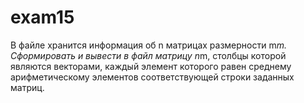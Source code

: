 # exam15
 
В файле хранится информация об n матрицах размерности m*m. Сформировать и вывести в файл матрицу n*m, столбцы которой являются векторами, каждый элемент которого равен среднему арифметическому элементов соответствующей строки заданных матриц.
